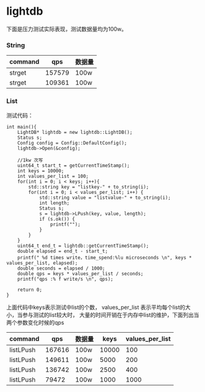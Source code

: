 # lightdb


下面是压力测试实际表现，测试数据量均为100w。




### String

|  command   | qps  | 数据量 
|  ----  | ----  | ---- 
| strget  | 157579 | 100w
| strget  | 109361 | 100w
### List
测试代码：
```
int main(){
    LightDB* lightdb = new lightdb::LightDB();
    Status s;
    Config config = Config::DefaultConfig();
    lightdb->Open(&config);

    //1kw 次写
    uint64_t start_t = getCurrentTimeStamp();
    int keys = 10000;
    int values_per_list = 100;
    for(int i = 0; i < keys; i++){
        std::string key = "listkey-" + to_string(i);
        for(int i = 0; i < values_per_list; i++) {
            std::string value = "listvalue-" + to_string(i);
            int length;
            Status s;
            s = lightdb->LPush(key, value, length);
            if (s.ok()) {
                printf("");
            }
        }
    }
    uint64_t end_t = lightdb::getCurrentTimeStamp();
    double elapsed = end_t - start_t;
    printf(" %d times write，time_spend:%lu microseconds \n", keys * values_per_list, elapsed);
    double seconds = elapsed / 1000;
    double qps = keys * values_per_list / seconds;
    printf("qps :% f write/s \n", qps);

    return 0;
}

```
上面代码中keys表示测试中list的个数， values_per_list 表示平均每个list的大小，当参与测试的list较大时， 
大量的时间开销在于内存中list的维护，下面列出当两个参数变化时候的qps

|  command   | qps  | 数据量  | keys  | values_per_list|
|  ----  | ----  | ---- |----| ---- |
| listLPush  | 167616 | 100w |10000 | 100|
| listLPush  | 149611 | 100w |5000 | 200|
| listLPush  | 136742 | 100w |2500 | 400|
| listLPush  | 79472 | 100w |1000 | 1000|







